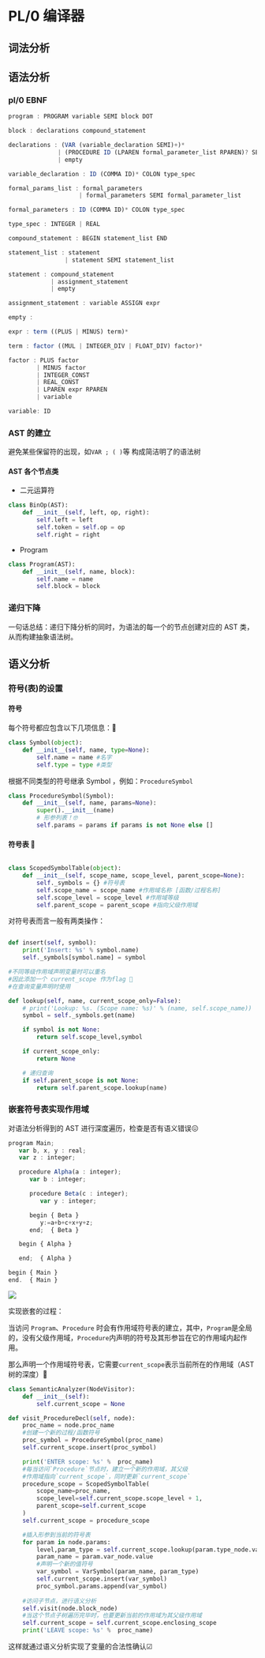 # PL/0 编译器

## 词法分析

## 语法分析
### pl/0 EBNF
```javascript
program : PROGRAM variable SEMI block DOT

block : declarations compound_statement

declarations : (VAR (variable_declaration SEMI)+)*
              | (PROCEDURE ID (LPAREN formal_parameter_list RPAREN)? SEMI block SEMI)*
              | empty

variable_declaration : ID (COMMA ID)* COLON type_spec

formal_params_list : formal_parameters
                    | formal_parameters SEMI formal_parameter_list

formal_parameters : ID (COMMA ID)* COLON type_spec

type_spec : INTEGER | REAL

compound_statement : BEGIN statement_list END

statement_list : statement
                | statement SEMI statement_list

statement : compound_statement
            | assignment_statement
            | empty

assignment_statement : variable ASSIGN expr

empty :

expr : term ((PLUS | MINUS) term)*

term : factor ((MUL | INTEGER_DIV | FLOAT_DIV) factor)*

factor : PLUS factor
        | MINUS factor
        | INTEGER_CONST
        | REAL_CONST
        | LPAREN expr RPAREN
        | variable

variable: ID
```

### AST 的建立

避免某些保留符的出现，如`VAR ; ( )`等
构成简洁明了的语法树

#### AST 各个节点类

- 二元运算符

```python
class BinOp(AST):
    def __init__(self, left, op, right):
        self.left = left
        self.token = self.op = op
        self.right = right
```

- Program

```python
class Program(AST):
    def __init__(self, name, block):
        self.name = name
        self.block = block
```

### 递归下降

一句话总结：递归下降分析的同时，为语法的每一个的节点创建对应的 AST 类，从而构建抽象语法树。

## 语义分析

### 符号(表)的设置

#### 符号 

每个符号都应包含以下几项信息：🙈

```python
class Symbol(object):
    def __init__(self, name, type=None):
        self.name = name #名字 
        self.type = type #类型
```

根据不同类型的符号继承 Symbol ，例如：`ProcedureSymbol`

```python
class ProcedureSymbol(Symbol):
    def __init__(self, name, params=None):
        super().__init__(name)
        # 形参列表！🤓
        self.params = params if params is not None else []
```

#### 符号表 📄

```python

class ScopedSymbolTable(object):
    def __init__(self, scope_name, scope_level, parent_scope=None):
        self._symbols = {} #符号表
        self.scope_name = scope_name #作用域名称 [函数/过程名称]
        self.scope_level = scope_level #作用域等级
        self.parent_scope = parent_scope #指向父级作用域
```

对符号表而言一般有两类操作：

```python

def insert(self, symbol):
    print('Insert: %s' % symbol.name)
    self._symbols[symbol.name] = symbol

#不同等级作用域声明变量时可以重名
#因此添加一个 current_scope 作为flag 🚩
#在查询变量声明时使用

def lookup(self, name, current_scope_only=False):
    # print('Lookup: %s. (Scope name: %s)' % (name, self.scope_name))
    symbol = self._symbols.get(name)

    if symbol is not None:
        return self.scope_level,symbol

    if current_scope_only:
        return None

    # 递归查询
    if self.parent_scope is not None:
        return self.parent_scope.lookup(name)
```

### 嵌套符号表实现作用域

对语法分析得到的 AST 进行深度遍历，检查是否有语义错误😖

```javascript
program Main;
   var b, x, y : real;
   var z : integer;

   procedure Alpha(a : integer);
      var b : integer;

      procedure Beta(c : integer);
         var y : integer;

      begin { Beta }
         y:=a+b+c+x+y+z;
      end;  { Beta }

   begin { Alpha }

   end;  { Alpha }

begin { Main }
end.  { Main }

```

![](imgs/ast.png)

实现嵌套的过程：

当访问 `Program`、`Procedure` 时会有作用域符号表的建立，其中，`Program`是全局的，没有父级作用域，`Procedure`内声明的符号及其形参旨在它的作用域内起作用。

那么声明一个作用域符号表，它需要`current_scope`表示当前所在的作用域（AST 树的深度）🌲

```python
class SemanticAnalyzer(NodeVisitor):
    def __init__(self):
        self.current_scope = None
```

```python
def visit_ProcedureDecl(self, node):
    proc_name = node.proc_name
    #创建一个新的过程/函数符号
    proc_symbol = ProcedureSymbol(proc_name)
    self.current_scope.insert(proc_symbol)

    print('ENTER scope: %s' %  proc_name)
    #每当访问`Procedure`节点时，建立一个新的作用域，其父级
    #作用域指向`current_scope`，同时更新`current_scope`
    procedure_scope = ScopedSymbolTable(
        scope_name=proc_name,
        scope_level=self.current_scope.scope_level + 1,
        parent_scope=self.current_scope
    )
    self.current_scope = procedure_scope

    #插入形参到当前的符号表
    for param in node.params:
        level,param_type = self.current_scope.lookup(param.type_node.value)
        param_name = param.var_node.value
        #声明一个新的值符号
        var_symbol = VarSymbol(param_name, param_type)
        self.current_scope.insert(var_symbol)
        proc_symbol.params.append(var_symbol)
    
    #访问子节点，进行语义分析
    self.visit(node.block_node)
    #当这个节点子树遍历完毕时，也要更新当前的作用域为其父级作用域
    self.current_scope = self.current_scope.enclosing_scope
    print('LEAVE scope: %s' %  proc_name)
```
这样就通过语义分析实现了变量的合法性确认☑
